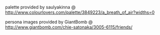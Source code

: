 palette provided by saulyakinna @ http://www.colourlovers.com/palette/3849223/a_breath_of_air?widths=0

persona images provided by GiantBomb @ http://www.giantbomb.com/chie-satonaka/3005-6115/friends/